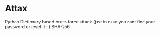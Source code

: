 # Attax
Python Dictionary based brute-force attack (just in case you cant find your password or reset it :))
SHA-256
